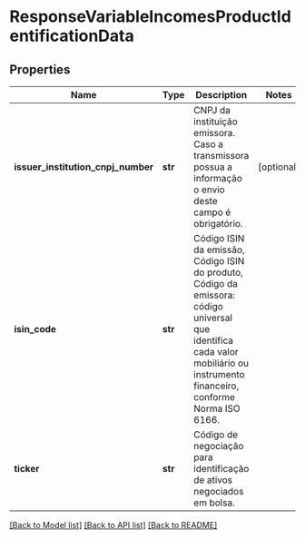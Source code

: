 # ResponseVariableIncomesProductIdentificationData

## Properties
Name | Type | Description | Notes
------------ | ------------- | ------------- | -------------
**issuer_institution_cnpj_number** | **str** | CNPJ da instituição emissora. Caso a transmissora possua a informação o envio deste campo é obrigatório. | [optional] 
**isin_code** | **str** | Código ISIN da emissão, Código ISIN do produto, Código da emissora: código universal que identifica cada valor mobiliário ou instrumento financeiro, conforme Norma ISO 6166.  | 
**ticker** | **str** | Código de negociação para identificação de ativos negociados em bolsa. | 

[[Back to Model list]](../README.md#documentation-for-models) [[Back to API list]](../README.md#documentation-for-api-endpoints) [[Back to README]](../README.md)

